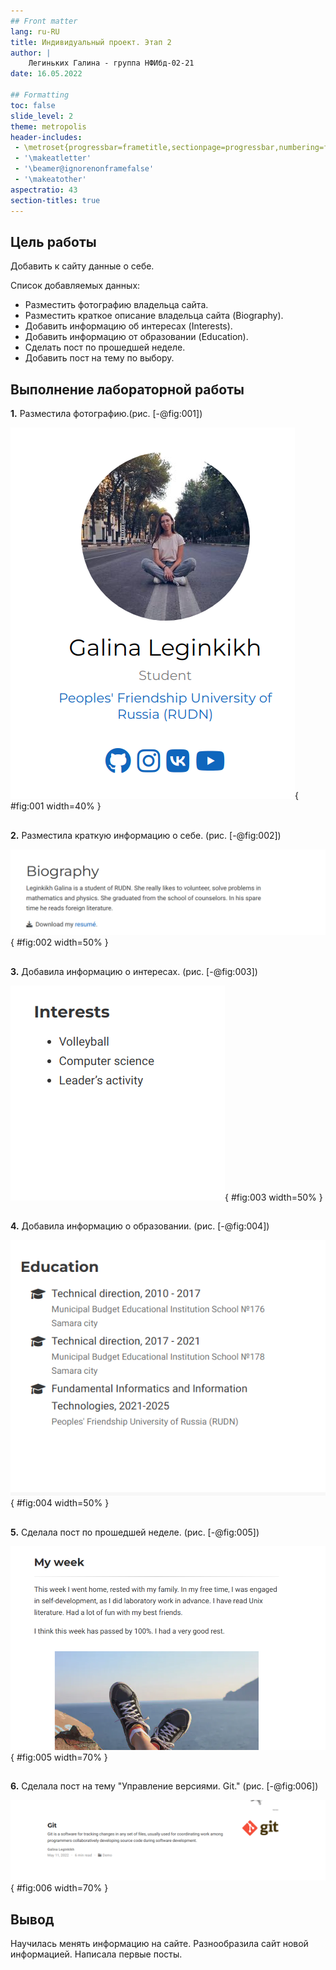```yaml
---
## Front matter
lang: ru-RU
title: Индивидуальный проект. Этап 2
author: |
    Легиньких Галина - группа НФИбд-02-21
date: 16.05.2022

## Formatting
toc: false
slide_level: 2
theme: metropolis
header-includes: 
 - \metroset{progressbar=frametitle,sectionpage=progressbar,numbering=fraction}
 - '\makeatletter'
 - '\beamer@ignorenonframefalse'
 - '\makeatother'
aspectratio: 43
section-titles: true
---
```


## Цель работы

Добавить к сайту данные о себе.

Список добавляемых данных:

- Разместить фотографию владельца сайта.
- Разместить краткое описание владельца сайта (Biography).
- Добавить информацию об интересах (Interests).
- Добавить информацию от образовании (Education).
- Сделать пост по прошедшей неделе.
- Добавить пост на тему по выбору.

## Выполнение лабораторной работы

**1.** Разместила фотографию.(рис. [-@fig:001])

![Фотография](image/1.png){ #fig:001 width=40% }

##

**2.** Разместила краткую информацию о себе. (рис. [-@fig:002])

![Информация](image/2.png){ #fig:002 width=50% }

##

**3.** Добавила информацию о интересах. (рис. [-@fig:003])

![Интересы](image/3.png){ #fig:003 width=50% }

##

**4.** Добавила информацию о образовании. (рис. [-@fig:004])

![Образование](image/4.png){ #fig:004 width=50% }

##

**5.** Сделала пост по прошедшей неделе. (рис. [-@fig:005])

![Неделя](image/5.png){ #fig:005 width=70% }

##

**6.** Сделала пост на тему "Управление версиями. Git." (рис. [-@fig:006])

![Git](image/6.png){ #fig:006 width=70% }

## Вывод 

Научилась менять информацию на сайте. Разнообразила сайт новой информацией. Написала первые посты.

